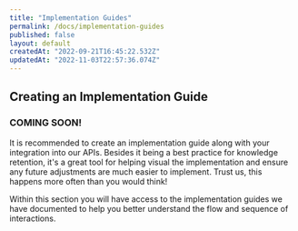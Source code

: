 ```yaml
---
title: "Implementation Guides"
permalink: /docs/implementation-guides
published: false
layout: default
createdAt: "2022-09-21T16:45:22.532Z"
updatedAt: "2022-11-03T22:57:36.074Z"
---
```

## Creating an Implementation Guide
### COMING SOON!

It is recommended to create an implementation guide along with your integration into our APIs. Besides it being a best practice for knowledge retention, it's a great tool for helping visual the implementation and ensure any future adjustments are much easier to implement. Trust us, this happens more often than you would think!

Within this section you will have access to the implementation guides we have documented to help you better understand the flow and sequence of interactions.
